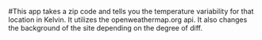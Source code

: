 #This app takes a zip code and tells you the temperature variability for that location in Kelvin. It utilizes the openweathermap.org api. It also changes the background of the site depending on the degree of diff.
